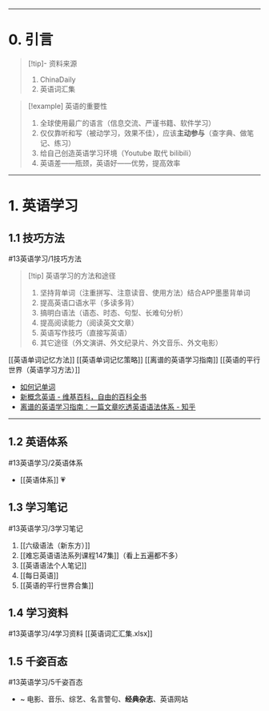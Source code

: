 ```table-of-contents
```
---
# 0. 引言
> [!tip]- 资料来源
> 1. ChinaDaily 
> 2. 英语词汇集 

> [!example] 英语的重要性
> 1. 全球使用最广的语言（信息交流、严谨书籍、软件学习）
> 2. 仅仅靠听和写（被动学习，效果不佳），应该**主动参与**（查字典、做笔记、练习）
> 3. 给自己创造英语学习环境（Youtube 取代 bilibili）
> 4. 英语差——瓶颈，英语好——优势，提高效率

---
# 1. 英语学习 
## 1.1 技巧方法
#13英语学习/1技巧方法
> [!tip] 英语学习的方法和途径
> 1. 坚持背单词（注重拼写、注意读音、使用方法）结合APP墨墨背单词
> 2. 提高英语口语水平（多读多背）
> 3. 搞明白语法（语态、时态、句型、长难句分析）
> 4. 提高阅读能力（阅读英文文章）
> 5. 英语写作技巧（直接写英语）
> 6. 其它途径（外文演讲、外文纪录片、外文音乐、外文电影）

[[英语单词记忆方法]] 
[[英语单词记忆策略]] 
[[离谱的英语学习指南]] 
 [[英语的平行世界（英语学习方法）]]
- [如何记单词](https://www.youtube.com/watch?v=JuoqE2lpRUM)
-  [新概念英语 - 维基百科，自由的百科全书](https://zh.wikipedia.org/zh-cn/%E6%96%B0%E6%A6%82%E5%BF%B5%E8%8B%B1%E8%AF%AD)
- [离谱的英语学习指南：一篇文章吃透英语语法体系 - 知乎](https://zhuanlan.zhihu.com/p/681215354)
----
## 1.2 英语体系
#13英语学习/2英语体系
- [[英语体系]] 💗
## 1.3 学习笔记
#13英语学习/3学习笔记
1. [[六级语法（新东方）]]
2. [[难忘英语语法系列课程147集]]（看上五遍都不多）
3. [[英语语法个人笔记]]
4. [[每日英语]]
5. [[英语的平行世界合集]]
## 1.4 学习资料 
#13英语学习/4学习资料
[[英语词汇汇集.xlsx]]

## 1.5 千姿百态 
#13英语学习/5千姿百态
- ~ 电影、音乐、综艺、名言警句、**经典杂志**、英语网站 



